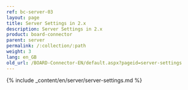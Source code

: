 ```yaml
---
ref: bc-server-03
layout: page
title: Server Settings in 2.x
description: Server Settings in 2.x
product: board-connector
parent: server
permalink: /:collection/:path
weight: 3
lang: en_GB
old_url: /BOARD-Connector-EN/default.aspx?pageid=server-settings
---
```


{% include _content/en/server/server-settings.md %}